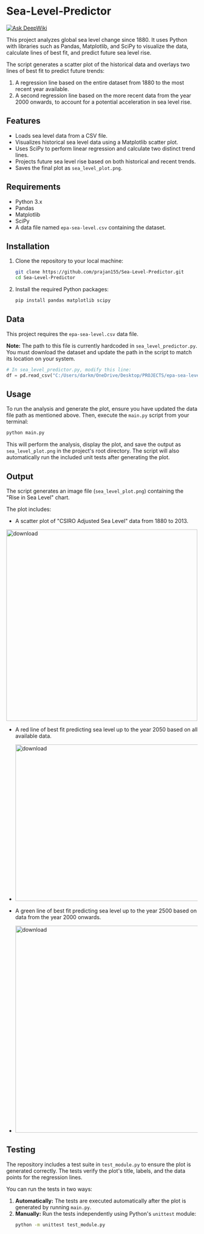 # Sea-Level-Predictor
[![Ask DeepWiki](https://devin.ai/assets/askdeepwiki.png)](https://deepwiki.com/Prajan155/Sea-Level-Predictor)

This project analyzes global sea level change since 1880. It uses Python with libraries such as Pandas, Matplotlib, and SciPy to visualize the data, calculate lines of best fit, and predict future sea level rise.

The script generates a scatter plot of the historical data and overlays two lines of best fit to predict future trends:
1.  A regression line based on the entire dataset from 1880 to the most recent year available.
2.  A second regression line based on the more recent data from the year 2000 onwards, to account for a potential acceleration in sea level rise.

## Features
*   Loads sea level data from a CSV file.
*   Visualizes historical sea level data using a Matplotlib scatter plot.
*   Uses SciPy to perform linear regression and calculate two distinct trend lines.
*   Projects future sea level rise based on both historical and recent trends.
*   Saves the final plot as `sea_level_plot.png`.

## Requirements
*   Python 3.x
*   Pandas
*   Matplotlib
*   SciPy
*   A data file named `epa-sea-level.csv` containing the dataset.

## Installation

1.  Clone the repository to your local machine:
    ```bash
    git clone https://github.com/prajan155/Sea-Level-Predictor.git
    cd Sea-Level-Predictor
    ```

2.  Install the required Python packages:
    ```bash
    pip install pandas matplotlib scipy
    ```

## Data
This project requires the `epa-sea-level.csv` data file. 

**Note:** The path to this file is currently hardcoded in `sea_level_predictor.py`. You must download the dataset and update the path in the script to match its location on your system.

```python
# In sea_level_predictor.py, modify this line:
df = pd.read_csv("C:/Users/darkm/OneDrive/Desktop/PROJECTS/epa-sea-level.csv")
```

## Usage
To run the analysis and generate the plot, ensure you have updated the data file path as mentioned above. Then, execute the `main.py` script from your terminal:

```bash
python main.py
```

This will perform the analysis, display the plot, and save the output as `sea_level_plot.png` in the project's root directory. The script will also automatically run the included unit tests after generating the plot.

## Output
The script generates an image file (`sea_level_plot.png`) containing the "Rise in Sea Level" chart.

The plot includes:
-   A scatter plot of "CSIRO Adjusted Sea Level" data from 1880 to 2013.



<img width="503" height="505" alt="download" src="https://github.com/user-attachments/assets/a4f97806-788e-430c-bb40-504332cfe588" />




-   A red line of best fit predicting sea level up to the year 2050 based on all available data.
-   <img width="543" height="413" alt="download" src="https://github.com/user-attachments/assets/6b33be7e-1579-48d8-8c7e-1f37eba421d9" />

-   A green line of best fit predicting sea level up to the year 2500 based on data from the year 2000 onwards.
-   <img width="533" height="546" alt="download" src="https://github.com/user-attachments/assets/b818f0dd-1baf-4c73-8734-da3f8f9fe8a8" />


## Testing
The repository includes a test suite in `test_module.py` to ensure the plot is generated correctly. The tests verify the plot's title, labels, and the data points for the regression lines.

You can run the tests in two ways:
1.  **Automatically:** The tests are executed automatically after the plot is generated by running `main.py`.
2.  **Manually:** Run the tests independently using Python's `unittest` module:
    ```bash
    python -m unittest test_module.py

